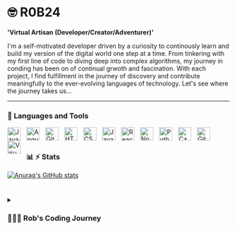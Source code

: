 # 🤓 R0B24

**'Virtual Artisan (Developer/Creator/Adventurer)'**

I'm a self-motivated developer driven by a curiosity to continously learn and build my version of the digital world one step at a time. From tinkering with my first line of code to diving deep into complex algorithms, my journey in conding has been on of continual grwoth and fascination. With each project, I find fulfillment in the journey of discovery and contribute meaningfully to the ever-evolving languages of technology. Let's see where the journey takes us...

---

### 🧰 Languages and Tools
<img align="left" alt="Java" width="30px" style="padding-right:10px;" src="https://cdn.jsdelivr.net/gh/devicons/devicon/icons/java/java-original.svg"/>
<img align="left" alt="Angular" width="30px" style="padding-right:10px;" src="https://cdn.jsdelivr.net/gh/devicons/devicon/icons/angularjs/angularjs-plain.svg" />
<img align="left" alt="Git" width="30px" style="padding-right:10px;" src="https://cdn.jsdelivr.net/gh/devicons/devicon/icons/git/git-original.svg" />
<img align="left" alt="HTML" width="30px" style="padding-right:10px;" src="https://cdn.jsdelivr.net/gh/devicons/devicon/icons/html5/html5-plain.svg" />
<img align="left" alt="CSS" width="30px" style="padding-right:10px;" src="https://cdn.jsdelivr.net/gh/devicons/devicon/icons/css3/css3-plain.svg" />
<img align="left" alt="JavaScript" width="30px" style="padding-right:10px;" src="https://cdn.jsdelivr.net/gh/devicons/devicon/icons/javascript/javascript-plain.svg" />
<img align="left" alt="React" width="30px" style="padding-right:10px;" src="https://cdn.jsdelivr.net/gh/devicons/devicon/icons/react/react-original.svg" />
<img align="left" alt="NodeJS" width="30px" style="padding-right:10px;" src="https://cdn.jsdelivr.net/gh/devicons/devicon/icons/nodejs/nodejs-original.svg" />
<img align="left" alt="Python" width="30px" style="padding-right:10px;" src="https://cdn.jsdelivr.net/gh/devicons/devicon/icons/python/python-plain.svg" />
<img align="left" alt="C++" width="30px" style="padding-right:10px;" src="https://cdn.jsdelivr.net/gh/devicons/devicon/icons/cplusplus/cplusplus-line.svg" />
<img align="left" alt="GitHub" width="30px" style="padding-right:10px;" src="https://cdn.jsdelivr.net/gh/devicons/devicon/icons/github/github-original.svg" />
<img align="left" alt="Visual Studio Code" width="30px" style='padding-right:10px' src="https://cdn.jsdelivr.net/gh/devicons/devicon/icons/vscode/vscode-original.svg" /> 
<br />

#

### 📊 ⚡️ Stats

[![Anurag's GitHub stats](https://github-readme-stats.vercel.app/api?username=R0B24)](https://github.com/anuraghazra/github-readme-stats)

<!-- ![GitHub Streak](https://streak-stats.demolab.com?user=R0B24&theme=gruvbox&border_radius=4.5) -->

#

<details>
 <summary><h3>👨🏽‍💻 Rob's Coding Journey</h3></summary>
    I started my coding journey as a computer science student with a passion to learn everything I could about this vast landscape of technology - code, unix, theory. Starting from the basics, 'hello world' print, courses, and hands-on-projects. With each line of code I wrote, I doscovered a new realm of possibilities, from buidling simple application to tackling complex algorithms. As my journey progressed, I found myself drawn to specific areas of interest within the programming world. From web development to machine learning. Of course, my journey wasn't without its share of setbacks and obstables. But with each challenge, I saw determination. I learned to view failure not as setback but as stepping stone to grwoth, using each experience to refine my craft. I stand at the intersection of academic theory and real-world application, armed with knowledge, skills and experience. My coding journey is far from over. It's a journey of discovery, innovation, and endless possibilities. And as I continue to navigate this ever-changing landscape, I do so with a sense of excitement and optimism, knowing that the best is yet to come. 

